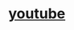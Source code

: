 <!doctype html>
<html>
<head>
  <title>youtube</title>
  <meta charset="utf-8">
</head>
<body>
  <h1><a href="youtube.com">youtube</a></h1>
</body>
</html>

